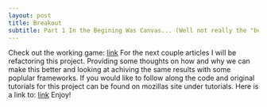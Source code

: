 ```yaml
---
layout: post
title: Breakout
subtitle: Part 1 In the Begining Was Canvas... (Well not really the "begining") ...And It Was Gud.
---
```

Check out the working game: [link](http://github.drewbillings.net/usr/bin/breakout-001/ "breakout 0.01")
For the next couple articles I will be refactoring this project. Providing some thoughts on how and why we can make this better and looking at achiving the same results with some poplular frameworks. If you would like to follow along the code and original tutorials for this project can be found on mozillas site under tutorials.
Here is a link to: [link](https://github.com/riftrid3r/breakoutTutorial "my versin of breakout on github")
Enjoy!
